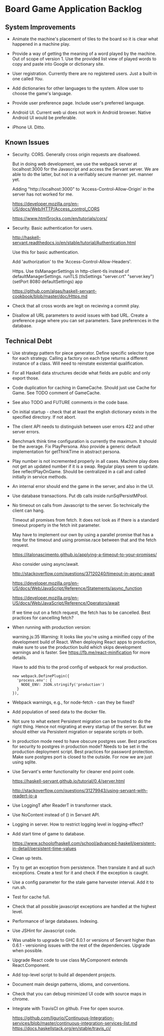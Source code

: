 

# Board Game Application Backlog

## System Improvements

- Animate the machine's placement of tiles to the board so it is clear what
  happened in a machine play.

- Provide a way of getting the meaning of a word played by the machine.
  Out of scope of version 1. Use the provided list view of played words to 
  copy and paste into Google or dictionary site.

- User registration. Currently there are no registered users. Just a built-in
  one called _You_.

- Add dictionaries for other languages to the system. Allow user to 
  choose the game's language.

- Provide user preference page. Include user's preferred language.

- Android UI. Current web ui does not work in Android browser.
  Native Android UI would be preferable.

- iPhone UI. Ditto.

## Known Issues

- Security. CORS. Generally cross origin requests are disallowed. 

  But in doing web development, we use the webpack server at localhost:3000 for
  the Javascript and access the Servant server.  We are able to do the latter,
  but not in a verifiably secure manner yet.  manner yet.

  Adding "http://localhost:3000" to 'Access-Control-Allow-Origin' in the server
  has not worked for me.

  https://developer.mozilla.org/en-US/docs/Web/HTTP/Access_control_CORS

  https://www.html5rocks.com/en/tutorials/cors/

- Security. Basic authentication for users. 

  http://haskell-servant.readthedocs.io/en/stable/tutorial/Authentication.html

  Use this for basic authentication. 
  
  Add 'authorization' to the 'Access-Control-Allow-Headers'.

  Https. Use tlsManagerSettings in http-client-tls instead of defaultManagerSettings.
  runTLS (tlsSettings "server.crt" "server.key") (setPort 8080 defaultSettings) app

  https://github.com/algas/haskell-servant-cookbook/blob/master/doc/Https.md

- Check that all cross words are legit on recieving a commit play.

- Disallow all URL parameters to avoid issues with bad URL.
  Create a preference page where you can set parameters.
  Save preferences in the database.

## Technical Debt

- Use strategy pattern for piece generator. Define specific selector type
  for each strategy. Calling a factory on each type returns a different
  instance of a class. Will need to reinstate existential qualification.

- For all Haskell data structures decide what fields are public and only export those.

- Code duplication for caching in GameCache. Should just use Cache for Game. See TODO
  comment of GameCache.

- See also TODO and FUTURE comments in the code base.

- On initial startup - check that at least the english dictionary exists in the 
  specified directory. If not abort.

- The client API needs to distinguish between user errors 422
  and other server errors.

- Benchmark think time configuration is currently the maximum. It should be
  the average. Fix PlayPersona. Also provide a generic default implementation
  for getThinkTime in abstract persona.

- Play number is not incremented properly in all cases.  Machine play does not
  get an updated number if it is a swap. Regular plays seem to update. See
  reflectPlayOnGame. Should be centralized in a call and called initially in
  service methods.

- An internal error should end the game in the server, and also in the UI.

- Use database transactions. Put db calls inside runSqlPersistMPool.

- No timeout on calls from Javascript to the server. So technically
  the client can hang.

  Timeout all promises from fetch. It does not look as if there is a 
  standard timeout property in the fetch init parameter. 

  May have to implement our own by using a parallel promise that has a time for
  the timeout and using promise.race between that and the fetch request. 

  https://italonascimento.github.io/applying-a-timeout-to-your-promises/ 

  Also consider using async/await.

  http://stackoverflow.com/questions/37120240/timeout-in-async-await

  https://developer.mozilla.org/en-US/docs/Web/JavaScript/Reference/Statements/async_function

  https://developer.mozilla.org/en-US/docs/Web/JavaScript/Reference/Operators/await

  If we time out on a fetch request, the fetch has to be cancelled. 
  Best practices for cancelling fetch?

- When running with production version:

  warning.js:35 Warning: It looks like you're using a minified copy of the
  development build of React. When deploying React apps to production, make sure
  to use the production build which skips development warnings and is faster.
  See https://fb.me/react-minification for more details.

  Have to add this to the prod config of webpack for real production.

  ```
  new webpack.DefinePlugin({
    'process.env': {
      NODE_ENV: JSON.stringify('production')
    }
  }),
  ```
- Webpack warnings, e.g., for node-fetch - can they be fixed?

- Add population of seed data to the docker file.

- Not sure to what extent Persistent migration can be trusted to do the right
  thing. Hence not migrating at every startup of the server. But we should
  either via Persistent migration or separate scripts or both.

- In production mode need to have obscure postgres user. Best practices for security
  to postgres in production mode? Needs to be set in the production deployment
  script. Best practices for password protection. Make sure postgres port is 
  closed to the outside. For now we are just using sqlite.

- Use Servant's enter functionality for cleaner end point code.

    https://haskell-servant.github.io/tutorial/0.4/server.html

    http://stackoverflow.com/questions/31279943/using-servant-with-readert-io-a

- Use LoggingT after ReaderT in transformer stack.

- Use NoContent instead of () in Servant API.

- Logging in server. How to restrict logging level in logging-effect?

- Add start time of game to database.

  https://www.schoolofhaskell.com/school/advanced-haskell/persistent-in-detail/persistent-time-values

- Clean up tests.

- Try to get an exception from persistence. Then translate it and all such exceptions.
  Create a test for it and check if the exception is caught.

- Use a config parameter for the stale game harvester interval. Add it to run.sh.

- Test for cache full.

- Check that all possible javascript exceptions are handled at 
  the highest level.

- Performance of large databases. Indexing. 

- Use JSHint for Javascript code.

- Was unable to upgrade to GHC 8.0.1 or versions of Servant higher than 0.6.1 - 
  versioning issues with the rest of the dependencies. Upgrade when possible.

- Upgrade React code to use class MyComponent extends React.Component.

- Add top-level script to build all dependent projects.

- Document main design patterns, idioms, and conventions.

- Check that you can debug minimized UI code with source maps in chrome.

- Integrate with TravisCI on github. Free for open source.

  https://github.com/ligurio/Continuous-Integration-services/blob/master/continuous-integration-services-list.md
  https://docs.haskellstack.org/en/stable/travis_ci/

